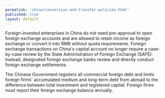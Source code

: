 ```yaml
--- 
permalink: 'china/conversion-and-transfer-policies.html' 
published: true 
layout: default
---
```

Foreign-invested enterprises in China do not need pre-approval to open foreign exchange accounts and are allowed to retain income as foreign exchange or convert it into RMB without quota requirements. Foreign exchange transactions on China's capital account no longer require a case-by-case review by the State Administration of Foreign Exchange (SAFE). Instead, designated foreign exchange banks review and directly conduct foreign exchange settlements.

The Chinese Government registers all commercial foreign debt and limits foreign firms' accumulated medium and long-term debt from abroad to the difference between total investment and registered capital. Foreign firms must report their foreign exchange balance annually.

